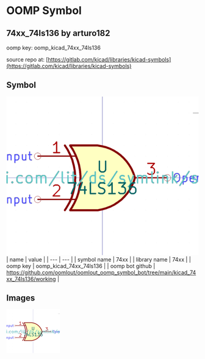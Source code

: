 # OOMP Symbol  
## 74xx_74ls136  by arturo182  
  
oomp key: oomp_kicad_74xx_74ls136  
  
source repo at: [https://gitlab.com/kicad/libraries/kicad-symbols](https://gitlab.com/kicad/libraries/kicad-symbols)  
## Symbol  
  
[![working.png](working_600.png)](working.png)  
| name | value | 
| --- | --- | 
| symbol name | 74xx | 
| library name | 74xx | 
| oomp key | oomp_kicad_74xx_74ls136 | 
| oomp bot github | https://github.com/oomlout/oomlout_oomp_symbol_bot/tree/main/kicad_74xx_74ls136/working | 
## Images  
  
[![working.png](working_140.png)](working.png)  
